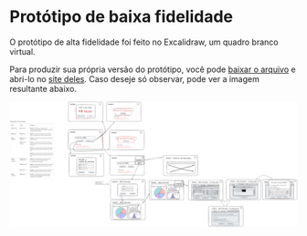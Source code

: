# Protótipo de baixa fidelidade

O protótipo de alta fidelidade foi feito no Excalidraw, um quadro branco virtual.

Para produzir sua própria versão do protótipo, você pode [baixar o arquivo](../../assets/prototipo_baixa.excalidraw) e abri-lo no [site deles](https://excalidraw.com/). Caso deseje só observar, pode ver a imagem resultante abaixo.

![Protótipo de Baixa Fidelidade](../../assets/prototipo_baixa.png)
